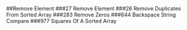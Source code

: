 ##Remove Element
###27 Remove Element
###26 Remove Duplicates From Sorted Array
###283 Remove Zeros
###844 Backspace String Compare
###977 Squares Of A Sorted Array